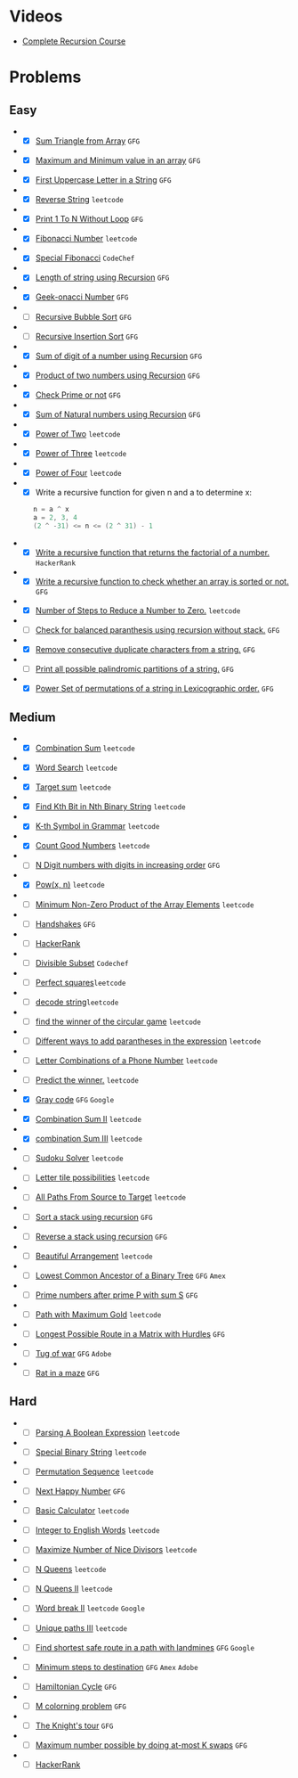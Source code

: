 # Videos
- [Complete Recursion Course](https://www.youtube.com/playlist?list=PL9gnSGHSqcnp39cTyB1dTZ2pJ04Xmdrod)

# Problems

## Easy
- -[x] [Sum Triangle from Array](https://www.geeksforgeeks.org/sum-triangle-from-array/) `GFG`
- -[x] [Maximum and Minimum value in an array](https://www.geeksforgeeks.org/recursive-programs-to-find-minimum-and-maximum-elements-of-array/) `GFG`
- -[x] [First Uppercase Letter in a String](https://www.geeksforgeeks.org/first-uppercase-letter-in-a-string-iterative-and-recursive/) `GFG`
- -[x] [Reverse String](https://leetcode.com/problems/reverse-string/) `leetcode`
- -[x] [Print 1 To N Without Loop](https://practice.geeksforgeeks.org/problems/print-1-to-n-without-using-loops-1587115620/1/) `GFG`
- -[x] [Fibonacci Number](https://leetcode.com/problems/fibonacci-number/) `leetcode`
- -[x] [Special Fibonacci](https://www.codechef.com/problems/FIBXOR01/) `CodeChef`
- -[x] [Length of string using Recursion](https://www.geeksforgeeks.org/program-for-length-of-a-string-using-recursion/) `GFG`
- -[x] [Geek-onacci Number](https://practice.geeksforgeeks.org/problems/geek-onacci-number/0/) `GFG`
- -[ ] [Recursive Bubble Sort](https://www.geeksforgeeks.org/recursive-bubble-sort/) `GFG`
- -[ ] [Recursive Insertion Sort](https://www.geeksforgeeks.org/recursive-insertion-sort/) `GFG`
- -[x] [Sum of digit of a number using Recursion](https://www.geeksforgeeks.org/sum-digit-number-using-recursion/) `GFG`
- -[x] [Product of two numbers using Recursion](https://www.geeksforgeeks.org/product-2-numbers-using-recursion/) `GFG`
- -[x] [Check Prime or not](https://www.geeksforgeeks.org/recursive-program-prime-number/) `GFG`
- -[x] [Sum of Natural numbers using Recursion](https://www.geeksforgeeks.org/sum-of-natural-numbers-using-recursion/) `GFG`
- -[x] [Power of Two](https://leetcode.com/problems/power-of-two/) `leetcode`
- -[x] [Power of Three](https://leetcode.com/problems/power-of-three/) `leetcode`
- -[x] [Power of Four](https://leetcode.com/problems/power-of-four/) `leetcode`
- -[x] Write a recursive function for given n and a to determine x:
```java
      n = a ^ x 
      a = 2, 3, 4
      (2 ^ -31) <= n <= (2 ^ 31) - 1      
```
- -[x] [Write a recursive function that returns the factorial of a number.](https://www.hackerrank.com/challenges/30-recursion/problem) `HackerRank`
- -[x] [Write a recursive function to check whether an array is sorted or not.](https://www.geeksforgeeks.org/program-check-array-sorted-not-iterative-recursive) `GFG`
- -[x] [Number of Steps to Reduce a Number to Zero.](https://leetcode.com/problems/number-of-steps-to-reduce-a-number-to-zero/) `leetcode`
- -[ ] [Check for balanced paranthesis using recursion without stack.](https://www.geeksforgeeks.org/check-for-balanced-parenthesis-without-using-stack/) `GFG`
- -[x] [Remove consecutive duplicate characters from a string.](https://www.geeksforgeeks.org/remove-consecutive-duplicates-string/) `GFG` 
- -[ ] [Print all possible palindromic partitions of a string.](https://www.geeksforgeeks.org/given-a-string-print-all-possible-palindromic-partition/) `GFG`
- -[x] [Power Set of permutations of a string in Lexicographic order.](https://www.geeksforgeeks.org/powet-set-lexicographic-order/) `GFG`

## Medium
- -[x] [Combination Sum](https://leetcode.com/problems/combination-sum/) `leetcode`
- -[x] [Word Search](https://leetcode.com/problems/word-search/) `leetcode`
- -[x] [Target sum](https://leetcode.com/problems/target-sum/) `leetcode`
- -[x] [Find Kth Bit in Nth Binary String](https://leetcode.com/problems/find-kth-bit-in-nth-binary-string/) `leetcode`
- -[x] [K-th Symbol in Grammar](https://leetcode.com/problems/k-th-symbol-in-grammar/) `leetcode`
- -[x] [Count Good Numbers](https://leetcode.com/problems/count-good-numbers/) `leetcode`
- -[ ] [N Digit numbers with digits in increasing order](https://practice.geeksforgeeks.org/problems/n-digit-numbers-with-digits-in-increasing-order5903/1/) `GFG`
- -[x] [Pow(x, n)](https://leetcode.com/problems/powx-n/) `leetcode`
- -[ ] [Minimum Non-Zero Product of the Array Elements](https://leetcode.com/problems/minimum-non-zero-product-of-the-array-elements/) `leetcode`
- -[ ] [Handshakes](https://practice.geeksforgeeks.org/problems/handshakes1303/1/) `GFG`
- -[ ] [HackerRank](https://www.hackerrank.com/domains/algorithms?filters%5Bsubdomains%5D%5B%5D=recursion&filters%5Bdifficulty%5D%5B%5D=medium)
- -[ ] [Divisible Subset](https://www.codechef.com/problems/DIVSUBS)  `Codechef`
- -[ ] [Perfect squares](https://leetcode.com/problems/perfect-squares/)`leetcode`
- -[ ] [decode string](https://leetcode.com/problems/decode-string/)`leetcode`
- -[ ] [find the winner of the circular game](https://leetcode.com/problems/find-the-winner-of-the-circular-game/) `leetcode`
- -[ ] [Different ways to add parantheses in the expression](https://leetcode.com/problems/different-ways-to-add-parentheses/) `leetcode`
- -[ ] [Letter Combinations of a Phone Number](https://leetcode.com/problems/letter-combinations-of-a-phone-number/) `leetcode`
- -[ ] [Predict the winner.](https://leetcode.com/problems/predict-the-winner/) `leetcode`
- -[x] [Gray code](https://practice.geeksforgeeks.org/problems/gray-code-1611215248/1/) `GFG` `Google`
- -[x] [Combination Sum II](https://leetcode.com/problems/combination-sum-ii/) `leetcode`
- -[x] [combination Sum III](https://leetcode.com/problems/combination-sum-iii/) `leetcode`
- -[ ] [Sudoku Solver](https://leetcode.com/problems/sudoku-solver/) `leetcode`
- -[ ] [Letter tile possibilities](https://leetcode.com/problems/letter-tile-possibilities/) `leetcode`
- -[ ] [All Paths From Source to Target](https://leetcode.com/problems/all-paths-from-source-to-target/) `leetcode`
- -[ ] [Sort a stack using recursion](https://www.geeksforgeeks.org/sort-a-stack-using-recursion/) `GFG`
- -[ ] [Reverse a stack using recursion](https://www.geeksforgeeks.org/reverse-a-stack-using-recursion/) `GFG`
- -[ ] [Beautiful Arrangement](https://leetcode.com/problems/beautiful-arrangement/) `leetcode`
- -[ ] [Lowest Common Ancestor of a Binary Tree](https://practice.geeksforgeeks.org/problems/lowest-common-ancestor-in-a-binary-tree/1/) `GFG` `Amex`
- -[ ] [Prime numbers after prime P with sum S](https://www.geeksforgeeks.org/prime-numbers-after-prime-p-with-sum-s/) `GFG`
- -[ ] [Path with Maximum Gold](https://leetcode.com/problems/path-with-maximum-gold/) `leetcode`
- -[ ] [Longest Possible Route in a Matrix with Hurdles](https://www.geeksforgeeks.org/longest-possible-route-in-a-matrix-with-hurdles/) `GFG`
- -[ ] [Tug of war](https://www.geeksforgeeks.org/tug-of-war/) `GFG` `Adobe`
- -[ ] [Rat in a maze](https://www.geeksforgeeks.org/rat-in-a-maze-backtracking-2/) `GFG`

## Hard
- -[ ] [Parsing A Boolean Expression](https://leetcode.com/problems/parsing-a-boolean-expression/) `leetcode`
- -[ ] [Special Binary String](https://leetcode.com/problems/special-binary-string/) `leetcode`
- -[ ] [Permutation Sequence](https://leetcode.com/problems/permutation-sequence/) `leetcode`
- -[ ] [Next Happy Number](https://practice.geeksforgeeks.org/problems/next-happy-number4538/1/) `GFG`
- -[ ] [Basic Calculator](https://leetcode.com/problems/basic-calculator/) `leetcode`
- -[ ] [Integer to English Words](https://leetcode.com/problems/integer-to-english-words/) `leetcode`
- -[ ] [Maximize Number of Nice Divisors](https://leetcode.com/problems/maximize-number-of-nice-divisors/) `leetcode`
- -[ ] [N Queens](https://leetcode.com/problems/n-queens/) `leetcode`
- -[ ] [N Queens II](https://leetcode.com/problems/n-queens-ii/) `leetcode`
- -[ ] [Word break II](https://leetcode.com/problems/word-break-ii/) `leetcode` `Google`
- -[ ] [Unique paths III](https://leetcode.com/problems/unique-paths-iii/) `leetcode`
- -[ ] [Find shortest safe route in a path with landmines](https://www.geeksforgeeks.org/find-shortest-safe-route-in-a-path-with-landmines/) `GFG` `Google`
- -[ ] [Minimum steps to destination](https://practice.geeksforgeeks.org/problems/minimum-number-of-steps-to-reach-a-given-number5234/1/) `GFG` `Amex` `Adobe`
- -[ ] [Hamiltonian Cycle](https://www.geeksforgeeks.org/hamiltonian-cycle-backtracking-6/) `GFG`
- -[ ] [M colorning problem](https://www.geeksforgeeks.org/m-coloring-problem-backtracking-5/) `GFG`
- -[ ] [The Knight's tour](https://www.geeksforgeeks.org/the-knights-tour-problem-backtracking-1/) `GFG`
- -[ ] [Maximum number possible by doing at-most K swaps](https://www.geeksforgeeks.org/find-maximum-number-possible-by-doing-at-most-k-swaps/) `GFG`
- -[ ] [HackerRank](https://www.hackerrank.com/domains/algorithms?filters%5Bsubdomains%5D%5B%5D=recursion&filters%5Bdifficulty%5D%5B%5D=hard)
